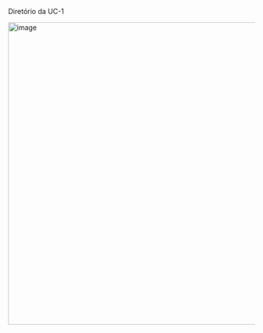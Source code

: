 Diretório da UC-1

<img width="1058" height="616" alt="image" src="https://github.com/user-attachments/assets/459aad2d-a1ec-42aa-9fd6-dc0e99d70116" />
